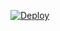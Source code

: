 [![Deploy](https://www.herokucdn.com/deploy/button.svg)](https://github.com/itsmebasil8/deploy/fork)
